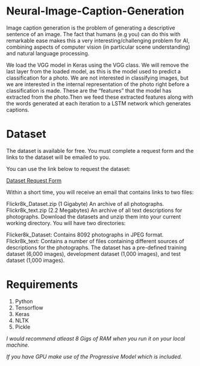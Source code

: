 # Neural-Image-Caption-Generation

Image caption generation is the problem of generating a descriptive sentence of an image. The fact that humans (e.g you) can do this with remarkable ease makes this a very interesting/challenging problem for AI, combining aspects of computer vision (in particular scene understanding) and natural language processing.

We load the VGG model in Keras using the VGG class. We will remove the last layer from the loaded model, as this is the model used to predict a classification for a photo. We are not interested in classifying images, but we are interested in the internal representation of the photo right before a classification is made. These are the “features” that the model has extracted from the photo.Then we feed these extracted features along with the words generated at each iteration to a LSTM network which generates captions.

# Dataset
The dataset is available for free. You must complete a request form and the links to the dataset will be emailed to you.

You can use the link below to request the dataset:

[Dataset Request Form](https://forms.illinois.edu/sec/1713398)

Within a short time, you will receive an email that contains links to two files:

Flickr8k_Dataset.zip (1 Gigabyte) An archive of all photographs.
Flickr8k_text.zip (2.2 Megabytes) An archive of all text descriptions for photographs.
Download the datasets and unzip them into your current working directory. You will have two directories:

Flicker8k_Dataset: Contains 8092 photographs in JPEG format.
Flickr8k_text: Contains a number of files containing different sources of descriptions for the photographs.
The dataset has a pre-defined training dataset (6,000 images), development dataset (1,000 images), and test dataset (1,000 images).

# Requirements
1. Python
2. Tensorflow
3. Keras
4. NLTK
5. Pickle

*I would recommend atleast 8 Gigs of RAM when you run it on your local machine.* 

*If you have GPU make use of the Progressive Model which is included.*
